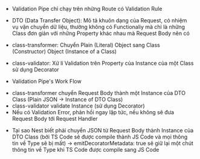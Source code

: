 - Validation Pipe chỉ chạy trên những Route có Validation Rule

- DTO (Data Transfer Object): Mô tả khuôn dạng của Request, có nhiệm vụ vận chuyển dữ liệu, thường không có Functionaliy mà chỉ là những Class đơn giản với những Property khác nhau mà Request Body nên có

- class-transformer: Chuyển Plain (Literal) Object sang Class (Constructor) Object (Instance of a Class)
- class-validator: Xử lí Validation trên Property của Instance của một Class sử dụng Decorator

- Validation Pipe's Work Flow

* class-transformer chuyển Request Body thành một Instance của DTO Class (Plain JSON -> Instance of DTO Class)
* class-validator validate Instance (sử dụng Decorator)
* Nếu có Validation Error, phản hồi ngay lập tức, nếu không sẽ đưa Request Body tới Request Handler

- Tại sao Nest biết phải chuyển JSON từ Request Body thành Instance của DTO Class (bởi TS Code sẽ được compile thành JS Code và mọi thông tin về Type sẽ bị mất)
  -> emitDecoratorMetadata: true sẽ giữ lại một chút thông tin về Type khi TS Code được compile sang JS Code
